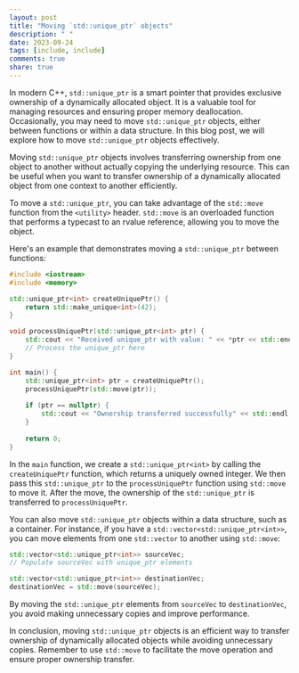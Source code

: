```yaml
---
layout: post
title: "Moving `std::unique_ptr` objects"
description: " "
date: 2023-09-24
tags: [include, include]
comments: true
share: true
---
```


In modern C++, `std::unique_ptr` is a smart pointer that provides exclusive ownership of a dynamically allocated object. It is a valuable tool for managing resources and ensuring proper memory deallocation. Occasionally, you may need to move `std::unique_ptr` objects, either between functions or within a data structure. In this blog post, we will explore how to move `std::unique_ptr` objects effectively.

Moving `std::unique_ptr` objects involves transferring ownership from one object to another without actually copying the underlying resource. This can be useful when you want to transfer ownership of a dynamically allocated object from one context to another efficiently.

To move a `std::unique_ptr`, you can take advantage of the `std::move` function from the `<utility>` header. `std::move` is an overloaded function that performs a typecast to an rvalue reference, allowing you to move the object.

Here's an example that demonstrates moving a `std::unique_ptr` between functions:

```cpp
#include <iostream>
#include <memory>

std::unique_ptr<int> createUniquePtr() {
    return std::make_unique<int>(42);
}

void processUniquePtr(std::unique_ptr<int> ptr) {
    std::cout << "Received unique_ptr with value: " << *ptr << std::endl;
    // Process the unique_ptr here
}

int main() {
    std::unique_ptr<int> ptr = createUniquePtr();
    processUniquePtr(std::move(ptr));
    
    if (ptr == nullptr) {
        std::cout << "Ownership transferred successfully" << std::endl;
    }
    
    return 0;
}
```

In the `main` function, we create a `std::unique_ptr<int>` by calling the `createUniquePtr` function, which returns a uniquely owned integer. We then pass this `std::unique_ptr` to the `processUniquePtr` function using `std::move` to move it. After the move, the ownership of the `std::unique_ptr` is transferred to `processUniquePtr`.

You can also move `std::unique_ptr` objects within a data structure, such as a container. For instance, if you have a `std::vector<std::unique_ptr<int>>`, you can move elements from one `std::vector` to another using `std::move`:

```cpp
std::vector<std::unique_ptr<int>> sourceVec;
// Populate sourceVec with unique_ptr elements

std::vector<std::unique_ptr<int>> destinationVec;
destinationVec = std::move(sourceVec);
```

By moving the `std::unique_ptr` elements from `sourceVec` to `destinationVec`, you avoid making unnecessary copies and improve performance.

In conclusion, moving `std::unique_ptr` objects is an efficient way to transfer ownership of dynamically allocated objects while avoiding unnecessary copies. Remember to use `std::move` to facilitate the move operation and ensure proper ownership transfer.